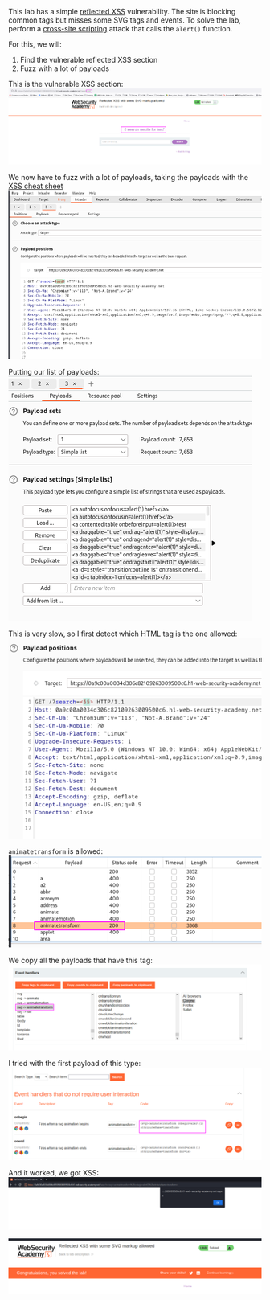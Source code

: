 This lab has a simple [reflected XSS](https://portswigger.net/web-security/cross-site-scripting/reflected) vulnerability. The site is blocking common tags but misses some SVG tags and events.
To solve the lab, perform a [cross-site scripting](https://portswigger.net/web-security/cross-site-scripting) attack that calls the `alert()` function.

For this, we will:
1. Find the vulnerable reflected XSS section
2. Fuzz with a lot of payloads

This is the vulnerable XSS section:
![](imgs/reflected_xss_svg_tags_allowed.png)

We now have to fuzz with a lot of payloads, taking the payloads with the [XSS cheat sheet](https://portswigger.net/web-security/cross-site-scripting/cheat-sheet)
![](imgs/reflected_xss_svg_tags_allowed-1.png)

Putting our list of payloads:
![](imgs/reflected_xss_svg_tags_allowed-2.png)

This is very slow, so I first detect which HTML tag is the one allowed:
![](imgs/reflected_xss_svg_tags_allowed-3.png)

`animatetransform` is allowed:
![](imgs/reflected_xss_svg_tags_allowed-4.png)

We copy all the payloads that have this tag:
![](imgs/reflected_xss_svg_tags_allowed-5.png)

I tried with the first payload of this type:
![](imgs/reflected_xss_svg_tags_allowed-6.png)

And it worked, we got XSS:![](imgs/reflected_xss_svg_tags_allowed-7.png)

![](imgs/reflected_xss_svg_tags_allowed-8.png)
